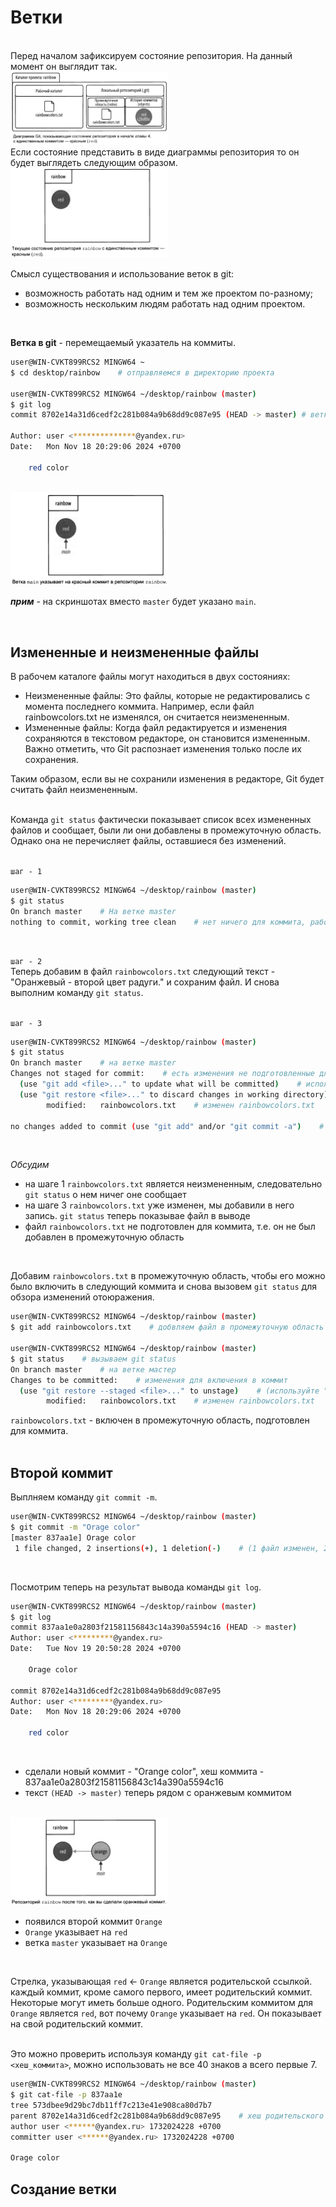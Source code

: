 # Ветки
<br>
Перед началом зафиксируем состояние репозитория. На данный момент он выглядит так.  
<br>  

<img src="resources/images/d_9.png" alt="Описание изображения" style="width: 50%;" />   
<br>
Если состояние представить в виде диаграммы репозитория то он будет выглядеть следующим образом.  
<br>  

<img src="resources/images/d_10.png" alt="Описание изображения" style="width: 50%;" />   
<br>

Смысл существования и использование веток в git:  
* возможность работать над одним и тем же проектом по-разному;  
* возможность нескольким людям работать над одним проектом.  
<br>  

**Ветка в git** - перемещаемый указатель на коммиты.  
```bash
user@WIN-CVKT899RCS2 MINGW64 ~
$ cd desktop/rainbow    # отправляемся в директорию проекта

user@WIN-CVKT899RCS2 MINGW64 ~/desktop/rainbow (master)
$ git log                
commit 8702e14a31d6cedf2c281b084a9b68dd9c087e95 (HEAD -> master) # ветка в круглых скобка это ветка, указывающая на этот коммит, в данном случа название ветки это 'master'

Author: user <**************@yandex.ru>
Date:   Mon Nov 18 20:29:06 2024 +0700

    red color
```
<br>  

<img src="resources/images/d_11.png" alt="Описание изображения" style="width: 50%;" />   

***прим*** - на скриншотах вместо ```master``` будет указано ```main```.  

<br>

## Измененные и неизмененные файлы 
В рабочем каталоге файлы могут находиться в двух состояниях:  
* Неизмененные файлы: Это файлы, которые не редактировались с момента последнего коммита. Например, если файл rainbowcolors.txt не изменялся, он считается неизмененным.  
* Измененные файлы: Когда файл редактируется и изменения сохраняются в текстовом редакторе, он становится измененным. Важно отметить, что Git распознает изменения только после их сохранения.

Таким образом, если вы не сохранили изменения в редакторе, Git будет считать файл неизмененным.  
<br>  

Команда ```git status``` фактически показывает список всех измененных файлов и сообщает, были ли они добавлены в промежуточную область. Однако она не перечисляет файлы, оставшиеся без изменений.   
<br>  

```шаг - 1```  
```bash
user@WIN-CVKT899RCS2 MINGW64 ~/desktop/rainbow (master)
$ git status
On branch master    # На ветке master
nothing to commit, working tree clean    # нет ничего для коммита, рабочее дерево пустое
```
<br>  

```шаг - 2```  
Теперь добавим в файл ```rainbowcolors.txt``` следующий текст - "Оранжевый - второй цвет радуги." и сохраним файл. И снова выполним команду ```git status```.  
<br>  

```шаг - 3```  
```bash
user@WIN-CVKT899RCS2 MINGW64 ~/desktop/rainbow (master)
$ git status     
On branch master    # на ветке master
Changes not staged for commit:    # есть изменения не подготовленные для коммита
  (use "git add <file>..." to update what will be committed)    # используйте "git add <file>..." для обновления содержимого коммита
  (use "git restore <file>..." to discard changes in working directory)    # используйте git restore <file>..." для отмены изменений в рабочем каталоге 
        modified:   rainbowcolors.txt    # изменен rainbowcolors.txt

no changes added to commit (use "git add" and/or "git commit -a")    # никаких изменений не добавлено в коммит (используйте "git add" и/или "git commit -a")
```
<br>  

*Обсудим*  
* на шаге 1 ```rainbowcolors.txt``` является неизмененным, следовательно ```git status``` о нем ничег оне сообщает
* на шаге 3 ```rainbowcolors.txt``` уже изменен, мы добавили в него запись. ```git status``` теперь показывае файл в выводе
* файл ```rainbowcolors.txt``` не подготовлен для коммита, т.е. он не был добавлен в промежуточную область
<br>

Добавим ```rainbowcolors.txt``` в промежуточную область, чтобы его можно было включить в следующий коммита и снова вызовем ```git status``` для обзора изменений отоюражения.  
```bash
user@WIN-CVKT899RCS2 MINGW64 ~/desktop/rainbow (master)
$ git add rainbowcolors.txt    # добвляем файл в промежуточную область

user@WIN-CVKT899RCS2 MINGW64 ~/desktop/rainbow (master)
$ git status    # вызываем git status
On branch master    # на ветке мастер
Changes to be committed:    # изменения для включения в коммит
  (use "git restore --staged <file>..." to unstage)    # (используйте "git restore --staged <.file> ..." для отмены)
        modified:   rainbowcolors.txt    # изменен rainbowcolors.txt
```
```rainbowcolors.txt``` - включен в промежуточную область, подготовлен для коммита.  
<br>  

## Второй коммит
Выплняем команду ```git commit -m```.  
```bash
user@WIN-CVKT899RCS2 MINGW64 ~/desktop/rainbow (master)
$ git commit -m "Orage color"
[master 837aa1e] Orage color
 1 file changed, 2 insertions(+), 1 deletion(-)    # (1 файл изменен, 2 вставки(+), 1 удаление(-))
```
<br>  

Посмотрим теперь на результат вывода команды ```git log```.  
```bash
user@WIN-CVKT899RCS2 MINGW64 ~/desktop/rainbow (master)
$ git log
commit 837aa1e0a2803f21581156843c14a390a5594c16 (HEAD -> master)
Author: user <*********@yandex.ru>
Date:   Tue Nov 19 20:50:28 2024 +0700

    Orage color

commit 8702e14a31d6cedf2c281b084a9b68dd9c087e95
Author: user <*********@yandex.ru>
Date:   Mon Nov 18 20:29:06 2024 +0700

    red color
```
<br>  

* сделали новый коммит - "Orange color", хеш коммита - 837aa1e0a2803f21581156843c14a390a5594c16
* текст ```(HEAD -> master)``` теперь рядом с оранжевым коммитом
<br>  

<img src="resources/images/d_12.png" alt="Описание изображения" style="width: 50%;" />   
  
* появился второй коммит ```Orange```      
* ```Orange``` указывает на ```red```   
* ветка ```master``` указывает на ```Orange```  
<br>

Стрелка, указывающая ```red``` <- ```Orange``` является родительской ссылкой. каждый коммит, кроме самого первого, имеет родительский коммит. Некоторые могут иметь больше одного.  Родительским коммитом для ```Orange``` является ```red```, вот почему ```Orange``` указывает на ```red```. Он показывает на свой родительский коммит.  
<br>  

Это можно проверить используя команду ```git cat-file -р <хеш_коммита>```, можно использовать не все 40 знаков а всего первые 7.  
```bash
user@WIN-CVKT899RCS2 MINGW64 ~/desktop/rainbow (master)
$ git cat-file -p 837aa1e
tree 573dbee9d29bc7db11ff7c213e41e908ca80d7b7
parent 8702e14a31d6cedf2c281b084a9b68dd9c087e95    # хеш родительского коммита
author user <******@yandex.ru> 1732024228 +0700
committer user <******@yandex.ru> 1732024228 +0700

Orage color
```

## Создание ветки
